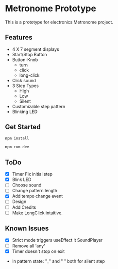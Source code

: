 # Metronome Prototype

This is a prototype for electronics Metronome project.  

## Features
- 4 X 7 segment displays
- Start/Stop Button
- Button-Knob
  - turn 
  - click
  - long-click
- Click sound
- 3 Step Types
  - High
  - Low
  - Silent
- Customizable step pattern
- Blinking LED

## Get Started

```bash
npm install
```

```bash
npm run dev
```

## ToDo
- [x] Timer Fix initial step
- [x] Blink LED 
- [ ] Choose sound
- [ ] Change pattern length
- [x] Add tempo change event
- [ ] Design
- [ ] Add Credits
- [ ] Make LongClick intuitive.

## Known Issues

- [x] Strict mode triggers useEffect it SoundPlayer
- [ ] Remove all 'any'
- [x] Timer doesn't stop on exit
- In pattern state: "_" and " " both for silent step